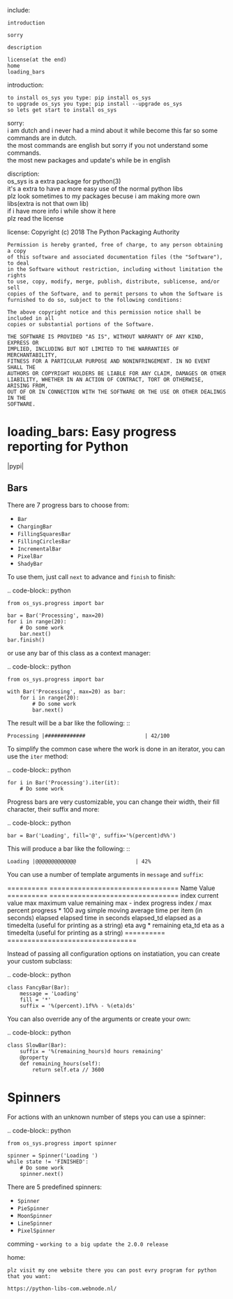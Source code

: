 ﻿


include:

    introduction
    
    sorry                                                                                  
    	
    description                                                                                                                                                                    
    	
    license(at the end)
    home
    loading_bars

introduction:


    to install os_sys you type: pip install os_sys                                                                                  
    to upgrade os_sys you type: pip install --upgrade os_sys                                                                                  
    so lets get start to install os_sys                                                                                  

sorry:                                                                                  
    i am dutch and i never had a mind about it while become this far so some commands are in dutch.                                                                                  
    the most commands are english but sorry if you not understand some commands.                                                                                  
    the most new packages and update's while be in english                                                                                  

discription:                                                                                  
    os_sys is a extra package for python(3)                                                                                  
    it's a extra to have a more easy use of the normal python libs                                                                                  
    plz look sometimes to my packages becuse i am making more own libs(extra is not that own lib)                                                                                  
    if i have more info i while show it here                                                                                   
    plz read the license                                                                                  
    
    



license:
    Copyright (c) 2018 The Python Packaging Authority

    Permission is hereby granted, free of charge, to any person obtaining a copy
    of this software and associated documentation files (the "Software"), to deal
    in the Software without restriction, including without limitation the rights
    to use, copy, modify, merge, publish, distribute, sublicense, and/or sell
    copies of the Software, and to permit persons to whom the Software is
    furnished to do so, subject to the following conditions:

    The above copyright notice and this permission notice shall be included in all
    copies or substantial portions of the Software.

    THE SOFTWARE IS PROVIDED "AS IS", WITHOUT WARRANTY OF ANY KIND, EXPRESS OR
    IMPLIED, INCLUDING BUT NOT LIMITED TO THE WARRANTIES OF MERCHANTABILITY,
    FITNESS FOR A PARTICULAR PURPOSE AND NONINFRINGEMENT. IN NO EVENT SHALL THE
    AUTHORS OR COPYRIGHT HOLDERS BE LIABLE FOR ANY CLAIM, DAMAGES OR OTHER
    LIABILITY, WHETHER IN AN ACTION OF CONTRACT, TORT OR OTHERWISE, ARISING FROM,
    OUT OF OR IN CONNECTION WITH THE SOFTWARE OR THE USE OR OTHER DEALINGS IN THE
    SOFTWARE.
loading_bars:
Easy progress reporting for Python
==================================

|pypi|



Bars
----

There are 7 progress bars to choose from:

- ``Bar``
- ``ChargingBar``
- ``FillingSquaresBar``
- ``FillingCirclesBar``
- ``IncrementalBar``
- ``PixelBar``
- ``ShadyBar``

To use them, just call ``next`` to advance and ``finish`` to finish:

.. code-block:: python

    from os_sys.progress import bar

    bar = Bar('Processing', max=20)
    for i in range(20):
        # Do some work
        bar.next()
    bar.finish()

or use any bar of this class as a context manager:

.. code-block:: python

    from os_sys.progress import bar

    with Bar('Processing', max=20) as bar:
        for i in range(20):
            # Do some work
            bar.next()

The result will be a bar like the following: ::

    Processing |#############                   | 42/100

To simplify the common case where the work is done in an iterator, you can
use the ``iter`` method:

.. code-block:: python

    for i in Bar('Processing').iter(it):
        # Do some work

Progress bars are very customizable, you can change their width, their fill
character, their suffix and more:

.. code-block:: python

    bar = Bar('Loading', fill='@', suffix='%(percent)d%%')

This will produce a bar like the following: ::

    Loading |@@@@@@@@@@@@@                   | 42%

You can use a number of template arguments in ``message`` and ``suffix``:

==========  ================================
Name        Value
==========  ================================
index       current value
max         maximum value
remaining   max - index
progress    index / max
percent     progress * 100
avg         simple moving average time per item (in seconds)
elapsed     elapsed time in seconds
elapsed_td  elapsed as a timedelta (useful for printing as a string)
eta         avg * remaining
eta_td      eta as a timedelta (useful for printing as a string)
==========  ================================

Instead of passing all configuration options on instatiation, you can create
your custom subclass:

.. code-block:: python

    class FancyBar(Bar):
        message = 'Loading'
        fill = '*'
        suffix = '%(percent).1f%% - %(eta)ds'

You can also override any of the arguments or create your own:

.. code-block:: python

    class SlowBar(Bar):
        suffix = '%(remaining_hours)d hours remaining'
        @property
        def remaining_hours(self):
            return self.eta // 3600


Spinners
========

For actions with an unknown number of steps you can use a spinner:

.. code-block:: python

    from os_sys.progress import spinner

    spinner = Spinner('Loading ')
    while state != 'FINISHED':
        # Do some work
        spinner.next()

There are 5 predefined spinners:

- ``Spinner``
- ``PieSpinner``
- ``MoonSpinner``
- ``LineSpinner``
- ``PixelSpinner``

comming - ``working to a big update the 2.0.0 release``

home:
    
    plz visit my one website there you can post evry program for python that you want:

    https://python-libs-com.webnode.nl/
    
